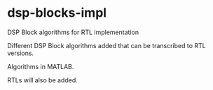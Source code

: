 # dsp-blocks-impl
DSP Block algorithms for RTL implementation

Different DSP Block algorithms added that can be transcribed to RTL versions.

Algorithms in MATLAB.

RTLs will also be added.
